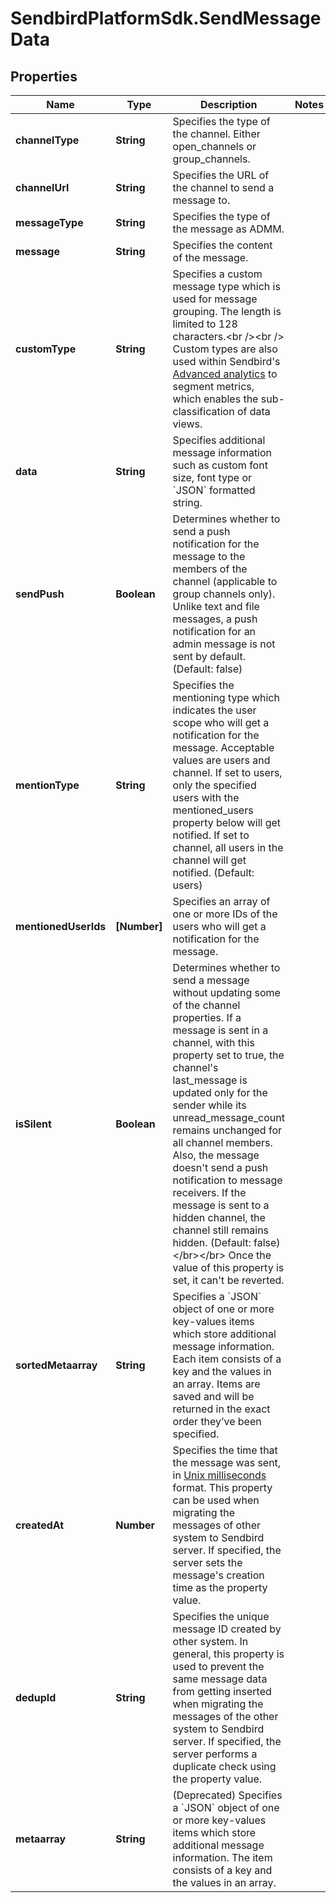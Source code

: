 # SendbirdPlatformSdk.SendMessageData

## Properties

Name | Type | Description | Notes
------------ | ------------- | ------------- | -------------
**channelType** | **String** | Specifies the type of the channel. Either open_channels or group_channels. | 
**channelUrl** | **String** | Specifies the URL of the channel to send a message to. | 
**messageType** | **String** | Specifies the type of the message as ADMM. | 
**message** | **String** | Specifies the content of the message. | 
**customType** | **String** | Specifies a custom message type which is used for message grouping. The length is limited to 128 characters.&lt;br /&gt;&lt;br /&gt; Custom types are also used within Sendbird&#39;s [Advanced analytics](/docs/chat/v3/platform-api/guides/advanced-analytics) to segment metrics, which enables the sub-classification of data views. | 
**data** | **String** | Specifies additional message information such as custom font size, font type or &#x60;JSON&#x60; formatted string. | 
**sendPush** | **Boolean** | Determines whether to send a push notification for the message to the members of the channel (applicable to group channels only). Unlike text and file messages, a push notification for an admin message is not sent by default. (Default: false) | 
**mentionType** | **String** | Specifies the mentioning type which indicates the user scope who will get a notification for the message. Acceptable values are users and channel. If set to users, only the specified users with the mentioned_users property below will get notified. If set to channel, all users in the channel will get notified. (Default: users) | 
**mentionedUserIds** | **[Number]** | Specifies an array of one or more IDs of the users who will get a notification for the message. | 
**isSilent** | **Boolean** | Determines whether to send a message without updating some of the channel properties. If a message is sent in a channel, with this property set to true, the channel&#39;s last_message is updated only for the sender while its unread_message_count remains unchanged for all channel members. Also, the message doesn&#39;t send a push notification to message receivers. If the message is sent to a hidden channel, the channel still remains hidden. (Default: false)&lt;/br&gt;&lt;/br&gt;  Once the value of this property is set, it can&#39;t be reverted. | 
**sortedMetaarray** | **String** | Specifies a &#x60;JSON&#x60; object of one or more key-values items which store additional message information. Each item consists of a key and the values in an array. Items are saved and will be returned in the exact order they’ve been specified. | 
**createdAt** | **Number** | Specifies the time that the message was sent, in [Unix milliseconds](/docs/chat/v3/platform-api/guides/miscellaneous#2-timestamps) format. This property can be used when migrating the messages of other system to Sendbird server. If specified, the server sets the message&#39;s creation time as the property value. | 
**dedupId** | **String** | Specifies the unique message ID created by other system. In general, this property is used to prevent the same message data from getting inserted when migrating the messages of the other system to Sendbird server. If specified, the server performs a duplicate check using the property value. | 
**metaarray** | **String** | (Deprecated) Specifies a &#x60;JSON&#x60; object of one or more key-values items which store additional message information. The item consists of a key and the values in an array. | 


